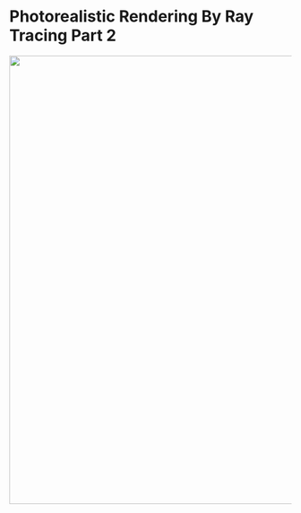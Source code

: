 # Photorealistic Rendering By Ray Tracing Part 2
<p>
<img src="https://cs184.eecs.berkeley.edu/cs184_sp17_content/article_images/21_1.jpg" width="800px" />
</p>

